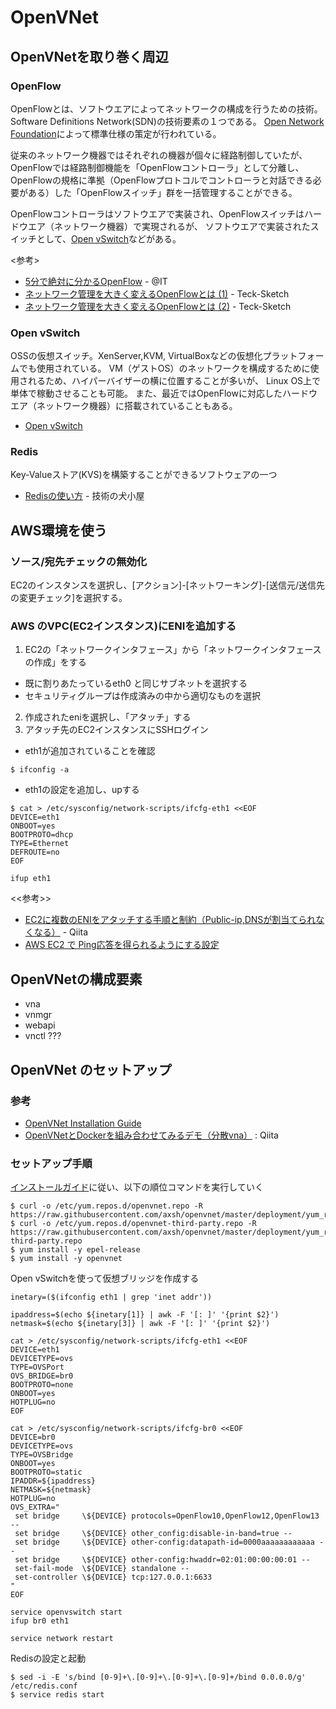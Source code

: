 # OpenVNet

## OpenVNetを取り巻く周辺

### OpenFlow

OpenFlowとは、ソフトウエアによってネットワークの構成を行うための技術。
Software Definitions Network(SDN)の技術要素の１つである。
[Open Network Foundation](https://www.opennetworking.org/)によって標準仕様の策定が行われている。

従来のネットワーク機器ではそれぞれの機器が個々に経路制御していたが、
OpenFlowでは経路制御機能を「OpenFlowコントローラ」として分離し、
OpenFlowの規格に準拠（OpenFlowプロトコルでコントローラと対話できる必要がある）した「OpenFlowスイッチ」群を一括管理することができる。

OpenFlowコントローラはソフトウエアで実装され、OpenFlowスイッチはハードウエア（ネットワーク機器）で実現されるが、
ソフトウエアで実装されたスイッチとして、[Open vSwitch](http://openvswitch.org/)などがある。

<参考>
- [5分で絶対に分かるOpenFlow](http://www.atmarkit.co.jp/ait/articles/1112/12/news117_2.html) - @IT
- [ネットワーク管理を大きく変えるOpenFlowとは (1)](http://tech-sketch.jp/2012/04/openflow-1.html) - Teck-Sketch
- [ネットワーク管理を大きく変えるOpenFlowとは (2)](http://tech-sketch.jp/2012/07/openflow2.html) - Teck-Sketch

### Open vSwitch
OSSの仮想スイッチ。XenServer,KVM, VirtualBoxなどの仮想化プラットフォームでも使用されている。
VM（ゲストOS）のネットワークを構成するために使用されるため、ハイパーバイザーの横に位置することが多いが、
Linux OS上で単体で稼動させることも可能。
また、最近ではOpenFlowに対応したハードウエア（ネットワーク機器）に搭載されていることもある。

- [Open vSwitch](http://openvswitch.org/)

### Redis
Key-Valueストア(KVS)を構築することができるソフトウェアの一つ

- [Redisの使い方](http://promamo.com/?p=3358) - 技術の犬小屋

## AWS環境を使う
### ソース/宛先チェックの無効化

EC2のインスタンスを選択し、[アクション]-[ネットワーキング]-[送信元/送信先の変更チェック]を選択する。


### AWS のVPC(EC2インスタンス)にENIを追加する

1. EC2の「ネットワークインタフェース」から「ネットワークインタフェースの作成」をする
  - 既に割りあたっているeth0 と同じサブネットを選択する
  - セキュリティグループは作成済みの中から適切なものを選択
2. 作成されたeniを選択し、「アタッチ」する
3. アタッチ先のEC2インスタンスにSSHログイン
  - eth1が追加されていることを確認
```
$ ifconfig -a
```

  - eth1の設定を追加し、upする  

```
$ cat > /etc/sysconfig/network-scripts/ifcfg-eth1 <<EOF
DEVICE=eth1
ONBOOT=yes
BOOTPROTO=dhcp
TYPE=Ethernet
DEFROUTE=no
EOF

ifup eth1
```

<<参考>>
- [EC2に複数のENIをアタッチする手順と制約（Public-ip,DNSが割当てられなくなる）](http://qiita.com/kaojiri/items/94bc62c7b003367b5e46) - Qiita
- [AWS EC2 で Ping応答を得られるようにする設定](http://www.checksite.jp/aws-ec2-icmp-rule/)

## OpenVNetの構成要素
- vna
- vnmgr
- webapi
- vnctl ???

## OpenVNet のセットアップ

### 参考
- [OpenVNet Installation Guide](http://openvnet.org/installation/)
- [OpenVNetとDockerを組み合わせてみるデモ（分散vna）](http://qiita.com/qb0c80aE/items/8d176bdf4d2460849ed9) : Qiita

### セットアップ手順

[インストールガイド](http://openvnet.org/installation/)に従い、以下の順位コマンドを実行していく

```
$ curl -o /etc/yum.repos.d/openvnet.repo -R https://raw.githubusercontent.com/axsh/openvnet/master/deployment/yum_repositories/stable/openvnet.repo
$ curl -o /etc/yum.repos.d/openvnet-third-party.repo -R https://raw.githubusercontent.com/axsh/openvnet/master/deployment/yum_repositories/stable/openvnet-third-party.repo
$ yum install -y epel-release
$ yum install -y openvnet
```

Open vSwitchを使って仮想ブリッジを作成する

```
inetary=($(ifconfig eth1 | grep 'inet addr'))

ipaddress=$(echo ${inetary[1]} | awk -F '[: ]' '{print $2}')
netmask=$(echo ${inetary[3]} | awk -F '[: ]' '{print $2}')

cat > /etc/sysconfig/network-scripts/ifcfg-eth1 <<EOF
DEVICE=eth1
DEVICETYPE=ovs
TYPE=OVSPort
OVS_BRIDGE=br0
BOOTPROTO=none
ONBOOT=yes
HOTPLUG=no
EOF

cat > /etc/sysconfig/network-scripts/ifcfg-br0 <<EOF
DEVICE=br0
DEVICETYPE=ovs
TYPE=OVSBridge
ONBOOT=yes
BOOTPROTO=static
IPADDR=${ipaddress}
NETMASK=${netmask}
HOTPLUG=no
OVS_EXTRA="
 set bridge     \${DEVICE} protocols=OpenFlow10,OpenFlow12,OpenFlow13 --
 set bridge     \${DEVICE} other_config:disable-in-band=true --
 set bridge     \${DEVICE} other-config:datapath-id=0000aaaaaaaaaaaa --
 set bridge     \${DEVICE} other-config:hwaddr=02:01:00:00:00:01 --
 set-fail-mode  \${DEVICE} standalone --
 set-controller \${DEVICE} tcp:127.0.0.1:6633
"
EOF

service openvswitch start
ifup br0 eth1

service network restart
```

Redisの設定と起動

```
$ sed -i -E 's/bind [0-9]+\.[0-9]+\.[0-9]+\.[0-9]+/bind 0.0.0.0/g' /etc/redis.conf
$ service redis start
```
